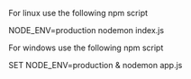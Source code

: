 For linux use the following npm  script

NODE_ENV=production nodemon index.js

For windows use the following npm  script

SET NODE_ENV=production & nodemon app.js
